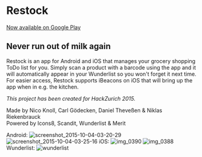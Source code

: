 # Restock
[Now available on Google Play](https://play.google.com/store/apps/details?id=io.restock.android)

## Never run out of milk again
Restock is an app for Android and iOS that manages your grocery shopping ToDo list for you. Simply scan a product with a barcode using the app and it will automatically appear in your Wunderlist so you won't forget it next time.
For easier access, Restock supports iBeacons on iOS that will bring up the app when in e.g. the kitchen.

*This project has been created for HackZurich 2015.*

Made by Nico Knoll, Carl Gödecken, Daniel Theveßen & Niklas Riekenbrauck  
Powered by Icons8, Scandit, Wunderlist & Merit

Android:
![screenshot_2015-10-04-03-20-29](https://cloud.githubusercontent.com/assets/2228622/10266055/2c2afff8-6a4b-11e5-88da-70d343bfacc7.png)
![screenshot_2015-10-04-03-25-16](https://cloud.githubusercontent.com/assets/2228622/10266054/2c2ae50e-6a4b-11e5-9dc4-67859a95b93a.png)
iOS:
![img_0390](https://cloud.githubusercontent.com/assets/2228622/10266053/2c28bdc4-6a4b-11e5-839d-c4ecd2ecaeb5.PNG)
![img_0388](https://cloud.githubusercontent.com/assets/2228622/10266056/2c2d8980-6a4b-11e5-9ffd-0a9426b1a3e7.PNG)
Wunderlist:
![wunderlist](https://cloud.githubusercontent.com/assets/2228622/10266057/2c2dc332-6a4b-11e5-8f5b-4926717a628a.png)
